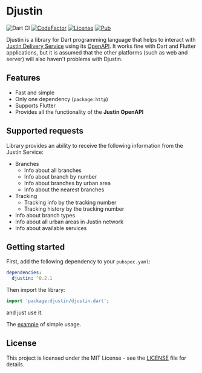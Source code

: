 # Djustin

![Dart CI](https://github.com/masich/djustin/workflows/Dart%20CI/badge.svg)
[![CodeFactor](https://www.codefactor.io/repository/github/masich/djustin/badge)](https://www.codefactor.io/repository/github/masich/djustin)
[![License](https://img.shields.io/badge/License-MIT-red.svg)](LICENSE)
[![Pub](https://img.shields.io/pub/v/djustin.svg)](https://pub.dartlang.org/packages/djustin)


Djustin is a library for Dart programming language that helps to interact with 
[Justin Delivery Service](https://justin.ua/) using its [OpenAPI](https://openapi.justin.ua/). 
It works fine with Dart and Flutter applications, but it is assumed that the other platforms (such as web and server) 
will also haven't problems with Djustin.

## Features
* Fast and simple
* Only one dependency (```package:http```)
* Supports Flutter
* Provides all the functionality of the **Justin OpenAPI**

## Supported requests
Library provides an ability to receive the following information from the Justin Service:
* Branches
    * Info about all branches
    * Info about branch by number
    * Info about branches by urban area
    * Info about the nearest branches
* Tracking
    * Tracking info by the tracking number
    * Tracking history by the tracking number
* Info about branch types
* Info about all urban areas in Justin network
* Info about available services

## Getting started
First, add the following dependency to your ```pubspec.yaml```:

```yaml
dependencies:
  djustin: ^0.2.1
```

Then import the library:

```dart
import 'package:djustin/djustin.dart';
```

and just use it.

The [example](example/djustin_example.dart) of simple usage.

## License

This project is licensed under the MIT License - see the [LICENSE](LICENSE) file for details.